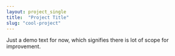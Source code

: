 ```yaml
---
layout: project_single
title:  "Project Title"
slug: "cool-project"
---
```

Just a demo text for now, which signifies there is lot of scope for improvement.